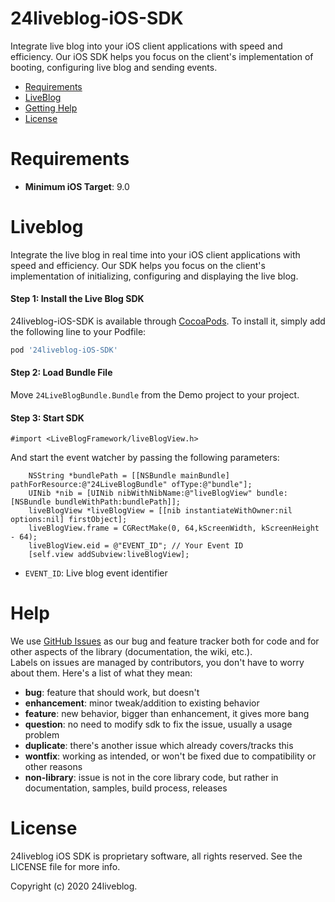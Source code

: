 # 24liveblog-iOS-SDK
Integrate live blog into your iOS client applications with speed and efficiency. Our iOS SDK helps you focus on the client's implementation of booting, configuring live blog and sending events.



- [Requirements](#requirements)
- [LiveBlog](#liveblog)
- [Getting Help](#help)
- [License](#license)

<a name="requirements"></a>
# Requirements
 - **Minimum iOS Target**: 9.0


<a name="liveblog"></a>
# Liveblog

Integrate the live blog in real time into your iOS client applications with speed and efficiency.  Our SDK helps you focus on the client's implementation of initializing, configuring and displaying the live blog.



#### Step 1: Install the Live Blog SDK

24liveblog-iOS-SDK is available through [CocoaPods](https://cocoapods.org). To install
it, simply add the following line to your Podfile:

```ruby
pod '24liveblog-iOS-SDK'

```

#### Step 2: Load Bundle File

Move `24LiveBlogBundle.Bundle` from the Demo project to your project.

#### Step 3: Start SDK

```
#import <LiveBlogFramework/liveBlogView.h>
```

And start the event watcher by passing the following parameters:

```
    NSString *bundlePath = [[NSBundle mainBundle] pathForResource:@"24LiveBlogBundle" ofType:@"bundle"];
    UINib *nib = [UINib nibWithNibName:@"liveBlogView" bundle:[NSBundle bundleWithPath:bundlePath]];
    liveBlogView *liveBlogView = [[nib instantiateWithOwner:nil options:nil] firstObject];
    liveBlogView.frame = CGRectMake(0, 64,kScreenWidth, kScreenHeight - 64);
    liveBlogView.eid = @"EVENT_ID"; // Your Event ID
    [self.view addSubview:liveBlogView];
```

*  `EVENT_ID`: Live blog event identifier


<a name="help"></a>
# Help
We use [GitHub Issues][1] as our bug and feature tracker both for code and for other aspects of the library (documentation, the wiki, etc.).  
Labels on issues are managed by contributors, you don't have to worry about them. Here's a list of what they mean:

 * **bug**: feature that should work, but doesn't
 * **enhancement**: minor tweak/addition to existing behavior
 * **feature**: new behavior, bigger than enhancement, it gives more bang
 * **question**: no need to modify sdk to fix the issue, usually a usage problem
 * **duplicate**: there's another issue which already covers/tracks this
 * **wontfix**: working as intended, or won't be fixed due to compatibility or other reasons
 * **non-library**: issue is not in the core library code, but rather in documentation, samples, build process, releases


# License

24liveblog iOS SDK is proprietary software, all rights reserved. See the LICENSE file for more info.

Copyright (c) 2020  24liveblog.


[1]: https://github.com/24liveblog/24liveblog-iOS-SDK/issues
